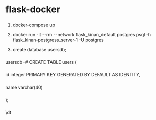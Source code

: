 # flask-docker
#####
1) docker-compose up
   
2) docker run -it --rm --network flask_kinan_default postgres psql -h flask_kinan-postgress_server-1 -U postgres
   
3) create database usersdb;
#####

##### 
usersdb=# CREATE TABLE users (
##### 
id     integer PRIMARY KEY GENERATED BY DEFAULT AS IDENTITY,
#####
name    varchar(40)
#####
);

#####
\dt
